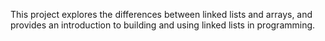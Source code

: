 This project explores the differences between linked lists and arrays, and provides an introduction to building and using linked lists in programming.
